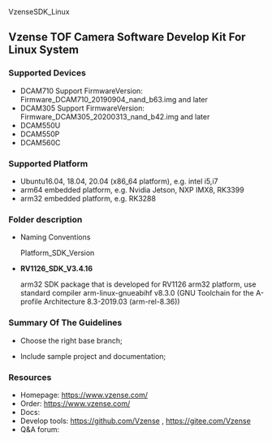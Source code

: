 VzenseSDK_Linux

## Vzense TOF Camera Software Develop Kit For Linux System

### Supported Devices

- DCAM710 Support FirmwareVersion: Firmware_DCAM710_20190904_nand_b63.img and later
- DCAM305 Support FirmwareVersion: Firmware_DCAM305_20200313_nand_b42.img and later
- DCAM550U
- DCAM550P
- DCAM560C

### Supported Platform

- Ubuntu16.04, 18.04, 20.04 (x86_64 platform), e.g. intel i5,i7
- arm64 embedded platform, e.g. Nvidia Jetson, NXP IMX8, RK3399
- arm32 embedded platform, e.g. RK3288

### Folder description

- Naming Conventions

    Platform_SDK_Version

-   **RV1126_SDK_V3.4.16** 

    arm32 SDK package that is developed for RV1126 arm32 platform, use standard compiler arm-linux-gnueabihf v8.3.0 (GNU Toolchain for the A-profile Architecture 8.3-2019.03 (arm-rel-8.36))

### Summary Of The Guidelines

- Choose the right base branch;

- Include sample project and documentation;

### Resources

- Homepage: https://www.vzense.com/
- Order: https://www.vzense.com/
- Docs:
- Develop tools: https://github.com/Vzense , https://gitee.com/Vzense
- Q&A forum: 
